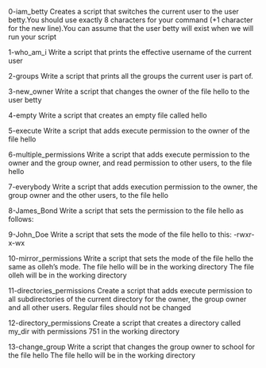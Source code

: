 0-iam_betty
Creates a script that switches the current user to the user betty.You should use exactly 8 characters for your command (+1 character for the new line).You can assume that the user betty will exist when we will run your script

1-who_am_i
Write a script that prints the effective username of the current user

2-groups
Write a script that prints all the groups the current user is part of.

3-new_owner
Write a script that changes the owner of the file hello to the user betty

4-empty
Write a script that creates an empty file called hello

5-execute
Write a script that adds execute permission to the owner of the file hello

6-multiple_permissions
Write a script that adds execute permission to the owner and the group owner, and read permission to other users, to the file hello

7-everybody
Write a script that adds execution permission to the owner, the group owner and the other users, to the file hello

8-James_Bond
Write a script that sets the permission to the file hello as follows:

9-John_Doe
Write a script that sets the mode of the file hello to this:
-rwxr-x-wx

10-mirror_permissions
Write a script that sets the mode of the file hello the same as olleh’s mode.
The file hello will be in the working directory
The file olleh will be in the working directory

11-directories_permissions
Create a script that adds execute permission to all subdirectories of the current directory for the owner, the group owner and all other users. Regular files should not be changed

12-directory_permissions
Create a script that creates a directory called my_dir with permissions 751 in the working directory

13-change_group
Write a script that changes the group owner to school for the file hello
The file hello will be in the working directory
